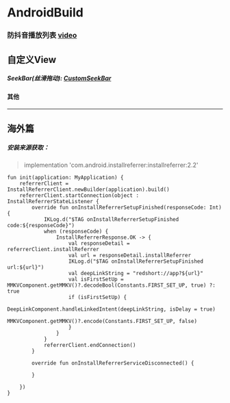 # AndroidBuild


### 防抖音播放列表 [video]("https://github.com/Zhangsongsong/AndroidBuild/tree/main/video")


## 自定义View
##### SeekBar(丝滑拖动): [CustomSeekBar](https://github.com/Zhangsongsong/AndroidBuild/blob/main/app/src/main/java/com/zasko/androidbuild/views/CustomSeekBar.kt)

#### 其他


---


## 海外篇
##### 安装来源获取：
>implementation 'com.android.installreferrer:installreferrer:2.2'

```
fun init(application: MyApplication) {
    referrerClient = InstallReferrerClient.newBuilder(application).build()
    referrerClient.startConnection(object : InstallReferrerStateListener {
        override fun onInstallReferrerSetupFinished(responseCode: Int) {
            IKLog.d("$TAG onInstallReferrerSetupFinished code:${responseCode}")
            when (responseCode) {
                InstallReferrerResponse.OK -> {
                    val responseDetail = referrerClient.installReferrer
                    val url = responseDetail.installReferrer
                    IKLog.d("$TAG onInstallReferrerSetupFinished url:${url}")
                    val deepLinkString = "redshort://app?${url}"
                    val isFirstSetUp = MMKVComponent.getMMKV()?.decodeBool(Constants.FIRST_SET_UP, true) ?: true
                    if (isFirstSetUp) {
                        DeepLinkComponent.handleLinkedIntent(deepLinkString, isDelay = true)
                        MMKVComponent.getMMKV()?.encode(Constants.FIRST_SET_UP, false)
                    }
                }
            }
            referrerClient.endConnection()
        }

        override fun onInstallReferrerServiceDisconnected() {

        }

    })
}
```

